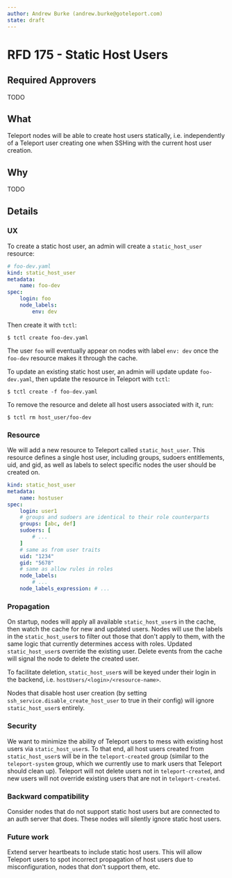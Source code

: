 ```yaml
---
author: Andrew Burke (andrew.burke@goteleport.com)
state: draft
---
```


# RFD 175 - Static Host Users

## Required Approvers

TODO

## What

Teleport nodes will be able to create host users statically, i.e. independently
of a Teleport user creating one when SSHing with the current host user creation.

## Why

TODO

## Details

### UX

To create a static host user, an admin will create a `static_host_user` resource:

```yaml
# foo-dev.yaml
kind: static_host_user
metadata:
    name: foo-dev
spec:
    login: foo
    node_labels:
        env: dev
```

Then create it with `tctl`:

```code
$ tctl create foo-dev.yaml
```

The user `foo` will eventually appear on nodes with label `env: dev` once the
`foo-dev` resource makes it through the cache.

To update an existing static host user, an admin will update update `foo-dev.yaml`,
then update the resource in Teleport with `tctl`:

```code
$ tctl create -f foo-dev.yaml
```

To remove the resource and delete all host users associated with it, run:

```code
$ tctl rm host_user/foo-dev
```

### Resource

We will add a new resource to Teleport called `static_host_user`. This resource defines
a single host user, including groups, sudoers entitlements, uid, and gid, as well as labels
to select specific nodes the user should be created on.

```yaml
kind: static_host_user
metadata:
    name: hostuser
spec:
    login: user1
    # groups and sudoers are identical to their role counterparts
    groups: [abc, def]
    sudoers: [
        # ...
    ]
    # same as from user traits
    uid: "1234"
    gid: "5678"
    # same as allow rules in roles
    node_labels:
        # ...
    node_labels_expression: # ...
```

### Propagation

On startup, nodes will apply all available `static_host_user`s in the cache,
then watch the cache for new and updated users. Nodes will use the labels in the
`static_host_user`s to filter out those that don't apply to them, with the same
logic that currently determines access with roles. Updated `static_host_user`s
override the existing user. Delete events from the cache will signal the node
to delete the created user.

To facilitate deletion, `static_host_user`s will be keyed under their login in
the backend, i.e. `hostUsers/<login>/<resource-name>`.

Nodes that disable host user creation (by setting `ssh_service.disable_create_host_user`
to true in their config) will ignore `static_host_user`s entirely.

### Security

We want to minimize the ability of Teleport users to mess with existing host users
via `static_host_user`s. To that end, all host users created from `static_host_user`s
will be in the `teleport-created` group (similar to the `teleport-system` group, which
we currently use to mark users that Teleport should clean up). Teleport will not
delete users not in `teleport-created`, and new users will not override existing users
that are not in `teleport-created`.

### Backward compatibility

Consider nodes that do not support static host users but are connected to an
auth server that does. These nodes will silently ignore static
host users.

### Future work

Extend server heartbeats to include static host users. This will allow Teleport users to spot incorrect propagation of host users
due to misconfiguration, nodes that don't support them, etc.
